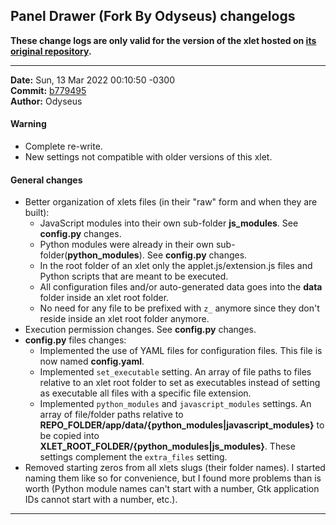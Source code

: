 ## Panel Drawer (Fork By Odyseus) changelogs

**These change logs are only valid for the version of the xlet hosted on [its original repository](https://gitlab.com/Odyseus/CinnamonTools).**

***

**Date:** Sun, 13 Mar 2022 00:10:50 -0300<br/>
**Commit:** [b779495](https://gitlab.com/Odyseus/CinnamonTools/commit/b779495)<br/>
**Author:** Odyseus<br/>

#### Warning

- Complete re-write.
- New settings not compatible with older versions of this xlet.

#### General changes

- Better organization of xlets files (in their "raw" form and when they are built):
    - JavaScript modules into their own sub-folder **js_modules**. See **config.py** changes.
    - Python modules were already in their own sub-folder(**python_modules**). See **config.py** changes.
    - In the root folder of an xlet only the applet.js/extension.js files and Python scripts that are meant to be executed.
    - All configuration files and/or auto-generated data goes into the **__data__** folder inside an xlet root folder.
    - No need for any file to be prefixed with `z_` anymore since they don't reside inside an xlet root folder anymore.
- Execution permission changes. See **config.py** changes.
- **config.py** files changes:
    - Implemented the use of YAML files for configuration files. This file is now named **config.yaml**.
    - Implemented `set_executable` setting. An array of file paths to files relative to an xlet root folder to set as executables instead of setting as executable all files with a specific file extension.
    - Implemented `python_modules` and `javascript_modules` settings. An array of file/folder paths relative to **REPO_FOLDER/__app__/data/{python_modules|javascript_modules}** to be copied into **XLET_ROOT_FOLDER/{python_modules|js_modules}**. These settings complement the `extra_files` setting.
- Removed starting zeros from all xlets slugs (their folder names). I started naming them like so for convenience, but I found more problems than is worth (Python module names can't start with a number, Gtk application IDs cannot start with a number, etc.).

***

